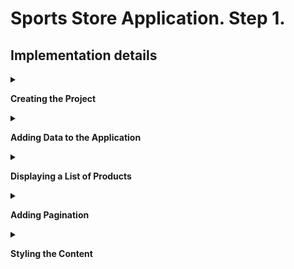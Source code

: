 #  Sports Store Application. Step 1.

## Implementation details

<details><summary>

 **Creating the Project**

</summary>    
    
- Clone the remote repository from GitLab to your local drive and go to the cloned repository.

```
$ git clone https://gitlab.com/UserName/sports-store-application.git

$ cd C:/RepositoryPathInFileSystem/sports-store-application

```
- Switch to the `sports-store-application-1` branch.

```
$ git checkout sports-store-application-1

```

- Create a new solution `SportsStore` in the directory of the cloned repository.

```
$ dotnet new sln --name SportsStore

```
- Create `SportsStore` ASP.NET Core MVC Application in the directory of the cloned repository.

```
$ dotnet new web --no-https --name SportsStore

```
- Add the `SportsStore` project to the `SportsStore` solution.

```
$ dotnet sln add SportsStore/SportsStore.csproj

```
- If you are using Visual Studio, click the "Open a project or solution" button on the splash screen or select `File` > `Open` > `Project/Solution`. Select the `SportsStore.sln` file in the `SportsStore` folder and click the Open button to open the project.

- To configure the HTTP port that ASP.NET Core will use to listen for HTTP requests, make the changes shown to the launchSettings.json file in the SportsStore/Properties folder as shown below:

```
{
  "iisSettings": {
    "windowsAuthentication": false,
    "anonymousAuthentication": true,
    "iisExpress": {
      "applicationUrl": "http://localhost:5000",
      "sslPort": 0
    }
  },
  "profiles": {
    "SportsStore": {
      "commandName": "Project",
      "dotnetRunMessages": true,
      "launchBrowser": true,
      "applicationUrl": "http://localhost:5000",
      "environmentVariables": {
        "ASPNETCORE_ENVIRONMENT": "Development"
      }
    },
    "IIS Express": {
      "commandName": "IISExpress",
      "launchBrowser": true,
      "environmentVariables": {
        "ASPNETCORE_ENVIRONMENT": "Development"
      }
    }
  }
}
```
- Create folders that will contain the application’s components. Right-click the SportsStore item in the Visual Studio Solution Explorer and select `Add` > `New` > Fo``lder to create the set of folders described in this table:

| Folder Name | Description |
| ------ | ------ |
| Models | This folder will contain the data model and the classes that provide access to the data in the application’s database |
| Controllers | This folder will contain the controller classes that handle HTTP requests. |
| Views | This folder will contain all the Razor files, grouped into separate subfolders. |
| Views/Home | This folder will contain Razor files that are specific to the Home controller. |
| Views/Shared | This folder will contain Razor files that are common to all controllers.|

- To prepare application services and the request pipeline, change the  Program.cs file as shown below: 

```
var builder = WebApplication.CreateBuilder(args);

builder.Services.AddControllersWithViews();

var app = builder.Build();

app.UseStaticFiles();

app.MapDefaultControllerRoute();

app.Run();

```
- Add the `_Layout.cshtml` Razor layout file to the Views/Shared folder. You can use the layout generated by default or this markup:
```
<!DOCTYPE html> 
<html> 
<head> 
    <meta name="viewport" content="width=device-width" /> 
    <title>SportsStore</title> 
</head> 
<body> 
    <div> 
        @RenderBody() 
    </div> 
</body> 
</html>
``` 
- To configure the Razor view engine, add the `_ViewImports.cshtml` file in the `SportsStore/Views` folder adding a layout.
```
@using SportsStore.Models
@addTagHelper *, Microsoft.AspNetCore.Mvc.TagHelpers
```
- Add a Razor View Start file named `_ViewStart.cshtml` to the SportsStore/Views folder with the content shown below.
```
@{
    Layout = "_Layout";
} 
```
- If it was not generated by a template, add the `HomeController` class in the `HomeController.cs` file to the `SportsStore/Controllers` folder.
```
public class HomeController: Controller 
{
    public IActionResult Index() => View();
}
```
- Add the `Index.cshtml` file to the `SportsStore/Views/Home` folder if it does not exist.

```
<h4>Welcome to SportsStore</h4>

```
- Add the `Product` class in the `Product.cs` file to the `SportsStore/Models` folder. Import the required dependencies. 
```
public class Product  
{ 
    public long ProductId { get; set; } 

    public string Name { get; set; } 

    public string Description { get; set; } 

    [Column(TypeName = "decimal(8, 2)")] 

    public decimal Price { get; set; } 

    public string Category { get; set; } 
} 
```
- Build project and run it.

```
$ dotnet build
$ dotnet run

```
- Than add and view changes and than commit.

```
$ git status
$ git add *.cs *.cshtml *.csproj
$ git diff --staged
$ git commit -m "Add initial version of SportsStore App."
```

</details> 

<details>
<summary>

**Adding Data to the Application**

</summary>   

- Add the Entity Framework Core Packages to the SportsStore Project. 

```
$ dotnet add package Microsoft.EntityFrameworkCore.Design --version 6.0.0
$ dotnet add package Microsoft.EntityFrameworkCore.SqlServer --version 6.0.0

(Optional) 
$ dotnet tool uninstall --global dotnet-ef
$ dotnet tool install --global dotnet-ef --version 6.0.7
```

- To define the connection string, add the configuration setting in the `appsettings.json` file in the `SportsStore` folder:

```
{
    "Logging": {
        "LogLevel": {
        "Default": "Information",
        "Microsoft": "Warning",
        "Microsoft.Hosting.Lifetime": "Information"
        }
    },
    "AllowedHosts": "*",
    "ConnectionStrings": {
    "SportsStoreConnection": "Server=(localdb)\\MSSQLLocalDB;Database=SportsStore;MultipleActiveResultSets=true"
    }
}
```
- Add the `StoreDbContext` context class in the `StoreDbContext.cs` file to the `SportsStore/Models` folder.

```
public class StoreDbContext: DbContext 
{
    public StoreDbContext(DbContextOptions<StoreDbContext> options)
        : base(options) { }

    public DbSet<Product> Products => Set<Product>();
}
```
- To configure Entity Framework Core, add the following code to the `Program` file: 

```
using Microsoft.EntityFrameworkCore;
using SportsStore.Models;

var builder = WebApplication.CreateBuilder(args);

builder.Services.AddControllersWithViews();

builder.Services.AddDbContext<StoreDbContext>(opts => {
    opts.UseSqlServer(
        builder.Configuration["ConnectionStrings:SportsStoreConnection"]);
});

var app = builder.Build();

app.UseStaticFiles();

app.MapDefaultControllerRoute();

app.Run();
```

- Create the `IStoreRepository` interface in the `SportsStore/Models/Repository` folder.

```
public interface IStoreRepository 
{
    IQueryable<Product> Products { get; }
}
```

- Create the `EFStoreRepository` class in the `SportsStore/Models/Repository` folder

```
public class EFStoreRepository : IStoreRepository 
{
    private StoreDbContext context;
    
    public EFStoreRepository(StoreDbContext ctx) 
    {
        context = ctx;
    }
    
    public IQueryable<Product> Products => context.Products;
}
```

- Add `RepositoryService` to the Program.cs file shown below: 

```
using Microsoft.EntityFrameworkCore;
using SportsStore.Models;
...

builder.Services.AddDbContext<StoreDbContext>(opts => {
    opts.UseSqlServer(
        builder.Configuration["ConnectionStrings:SportsStoreConnection"]);
});

builder.Services.AddScoped<IStoreRepository, EFStoreRepository>(); 

...

app.Run();
```

- Add a database migration.

```
$ dotnet ef migrations add Initial

```

- To populate the database and provide some sample data, add a class file called `SeedData.cs` to the `Models/Data` folder.

```
public static class SeedData 
{
    public static void EnsurePopulated(IApplicationBuilder app)
    {
        StoreDbContext context = app.ApplicationServices
                    .CreateScope().ServiceProvider.GetRequiredService<StoreDbContext>();

        if (context.Database.GetPendingMigrations().Any())
        {
            context.Database.Migrate();
        }

        if (!context.Products.Any())
        {
            context.Products.AddRange(
                new Product
                {
                    Name = "Kayak",
                    Description = "A boat for one person",
                    Category = "Watersports",
                    Price = 275
                },
                new Product
                {
                    Name = "Lifejacket",
                    Description = "Protective and fashionable",
                    Category = "Watersports",
                    Price = 48.95m
                },
                new Product
                {
                    Name = "Soccer Ball",
                    Description = "FIFA-approved size and weight",
                    Category = "Soccer",
                    Price = 19.50m
                },
                new Product
                {
                    Name = "Corner Flags",
                    Description = "Give your playing field a professional touch",
                    Category = "Soccer",
                    Price = 34.95m
                },
                new Product
                {
                    Name = "Stadium",
                    Description = "Flat-packed 35,000-seat stadium",
                    Category = "Soccer",
                    Price = 79500
                },
                new Product
                {
                    Name = "Thinking Cap",
                    Description = "Improve brain efficiency by 75%",
                    Category = "Chess",
                    Price = 16
                },
                new Product
                {
                    Name = "Unsteady Chair",
                    Description = "Secretly give your opponent a disadvantage",
                    Category = "Chess",
                    Price = 29.95m
                },
                new Product
                {
                    Name = "Human Chess Board",
                    Description = "A fun game for the family",
                    Category = "Chess",
                    Price = 75
                },
                new Product
                {
                    Name = "Bling-Bling King",
                    Description = "Gold-plated, diamond-studded King",
                    Category = "Chess",
                    Price = 1200
                }
            );
            context.SaveChanges();
        }
    }
}
```

- To seed the database when the application starts, add a call to the `EnsurePopulated` method from the `Progrem` file.

```
using Microsoft.EntityFrameworkCore;
using SportsStore.Models;
...

var builder = WebApplication.CreateBuilder(args);

...

SeedData.EnsurePopulated(app);

app.Run();

```

- Build project, add and view changes and than commit.

```
$ dotnet build
$ git status
$ git add *.cs *.json *.proj
$ git diff --staged
$ git commit -m "Add data to application."

```

</details> 

<details>
<summary>

**Displaying a List of Products**

</summary>   

- Change the `HomeController` class according to following code.

```
public class HomeController : Controller 
{ 
    private readonly IStoreRepository repository; 

    public HomeController(IStoreRepository repository)
    { 
        this.repository = repository ?? throw new ArgumentNullException(nameof(repository)); 
    } 

    public IActionResult Index() => View(_repository.Products);
} 
```

- Update `Index.cshtml` file in the `SportsStore/Views/Home` folder

```
@model IQueryable<Product>
@foreach (var p in Model ?? Enumerable.Empty<Product>()) 
{
    <div>
        <h3>@p.Name</h3>
        @p.Description
        <h4>@p.Price.ToString("c")</h4>
    </div>
}
```

- Build the solution. Restart ASP.NET Core and request http://localhost:5000

- Add and view changes and than commit.

```
$ dotnet build
$ dotnet run
$ git status
$ git add *.cs *.cshtml
$ git diff --staged
$ git commit -m "Add displaying a list of products."
```

</details> 

<details>
<summary>

**Adding Pagination**

</summary>  

- To add pagination, change the `Controller` class by adding following code.
```
...
public const int PageSize = 4; 
...
public ViewResult Index(int productPage = 1) 
            => View(_repository.Products 
              .OrderBy(p => p.ProductId) 
              .Skip((productPage - 1) * PageSize) 
              .Take(PageSize));
...
```

- Restart application and request http://localhost:5000. To view another page, append query string parameters to the end of the URL like this http://localhost:5000/?productPage=2

- Create the `PagingInfo` class in the `SportsStore/Models/ViewModels` folder.

```
public class PagingInfo
{
    public int TotalItems { get; set; }
    public int ItemsPerPage { get; set; }
    public int CurrentPage { get; set; }
    public int TotalPages => (int)Math.Ceiling((decimal)TotalItems / ItemsPerPage);
}
```

- Create the `Infrastructure` folder in the project.

-  Create the `PageLinkTagHelper` tag helper class in the `SportsStore/Infrastructure` folder.

```
[HtmlTargetElement("div", Attributes = "page-model")]
public class PageLinkTagHelper : TagHelper
{
    private IUrlHelperFactory urlHelperFactory;

    public PageLinkTagHelper(IUrlHelperFactory helperFactory)
    {
        urlHelperFactory = helperFactory;
    }

    [ViewContext] 
    [HtmlAttributeNotBound] 
    public ViewContext? ViewContext { get; set; }
    public PagingInfo? PageModel { get; set; }
    public string? PageAction { get; set; }

    public override void Process(TagHelperContext context,
        TagHelperOutput output)
    {
        if (ViewContext != null && PageModel != null)
        {
            IUrlHelper urlHelper = urlHelperFactory.GetUrlHelper(ViewContext);
            TagBuilder result = new TagBuilder("div");
            for (int i = 1; i <= PageModel.TotalPages; i++)
            {
                TagBuilder tag = new TagBuilder("a");
                tag.Attributes["href"] = urlHelper.Action(PageAction,
                    new { productPage = i });
                tag.InnerHtml.Append(i.ToString());
                result.InnerHtml.AppendHtml(tag);
            }

            output.Content.AppendHtml(result.InnerHtml);
        }
    }
}
```

-  Register the `PageLinkTagHelper` tag helper in the `ViewImports.cshtml` File in the SportsStore/Views Folder

```
...
@using SportsStore.Models.ViewModels
...
@addTagHelper *, SportsStore
```

- Add a `ProductsListViewModel` class in the `ProductsListViewModel.cs` file to the `Models/ViewModels` folder of the SportsStore project.

```
public class ProductsListViewModel
{
    public IEnumerable<Product> Products { get; set; }
        = Enumerable.Empty<Product>();
    public PagingInfo PagingInfo { get; set; } = new();
}
```

- Update the `Index` action method in the `HomeController.cs` file in the `SportsStore/Controllers` folder.

```
. . .
public ViewResult Index(int productPage = 1)
            => View(new ProductsListViewModel
            {
                Products = _repository.Products
                    .OrderBy(p => p.ProductId)
                    .Skip((productPage - 1) * PageSize)
                    .Take(PageSize),
                PagingInfo = new PagingInfo
                {
                    CurrentPage = productPage,
                    ItemsPerPage = PageSize,
                    TotalItems = _repository.Products.Count()
                }
            });
. . .
```
-  Update the `Index.cshtml` file.
```
@model ProductsListViewModel

@foreach (var p in Model?.Products ?? Enumerable.Empty<Product>())  
{
    <div>
        <h3>@p.Name</h3>
        @p.Description
        <h4>@p.Price.ToString("c")</h4>
    </div>
}
```

and add an HTML element that the tag helper will process to create the page links.

```
<div page-model="@Model?.PagingInfo" page-action="Index"></div>

```
- Build project, restart application and request http://localhost:5000.

- To improve the URL (while used http://localhost/?productPage=2), add a new route in the Program.cs file, that follows the pattern of composable URLs that make sense to a user: http://localhost/Page2:

```
var builder = WebApplication.CreateBuilder(args);

. . . 

app.MapControllerRoute("pagination", 
    "Products/Page{productPage}", 
    new { Controller = "Home", action = "Index" }); 

. . .

app.Run();
```
- Add and view changes and than commit.

```
$ git status
$ git add *.cs *.cshtml *.proj
$ git diff --staged
$ git commit -m "Add pagination."
```

</details> 

<details>
<summary>

**Styling the Content**

</summary>  

- Configure the project to use the `Bootstrap` package to provide the CSS styles. Client-side packages are installed using `LibMan`. To install the `LibMan` Tool Package, use [Microsoft.Web.LibraryManager.Cli](https://www.nuget.org/packages/Microsoft.Web.LibraryManager.Cli/).

```
$ dotnet tool uninstall --global Microsoft.Web.LibraryManager.Cli
$ dotnet tool install --global Microsoft.Web.LibraryManager.Cli --version 2.1.113
```

- Run the following commands in the `SportsStore` folder:
```
$ libman init -p cdnjs
$ libman install bootstrap@5.1.3 -d wwwroot/lib/bootstrap
```

- Apply `Bootstrap CSS` to the `_Layout.cshtml` file in the `SportsStore/Views/Shared` folder.
```
<!DOCTYPE html>
<html>
<head>
    <meta name="viewport" content="width=device-width" />
    <title>SportsStore</title>
    <link href="/lib/bootstrap/css/bootstrap.min.css" rel="stylesheet" />
</head>
<body>
    <div class="bg-dark text-white p-2">
        <span class="navbar-brand ml-2">SPORTS STORE</span>
    </div>
    <div class="row m-1 p-1">
        <div id="categories" class="col-3">
            Put something useful here later
        </div>
        <div class="col-9">
            @RenderBody()
        </div>
    </div>
</body>
</html>
```

-  Style the content in the `Index.cshtml` file in the `SportsStore/Views/Home` folder.

```
@model ProductsListViewModel
@foreach (var p in Model?.Products ?? Enumerable.Empty<Product>())
{
    <div class="card card-outline-primary m-1 p-1">
        <div class="bg-faded p-1">
            <h4>
                @p.Name
                <span class="badge rounded-pill bg-primary text-white"
                      style="float:right">
                    <small>@p.Price.ToString("c")</small>
                </span>
            </h4>
        </div>
        <div class="card-text p-1">@p.Description</div>
    </div>
}
<div page-model="@Model?.PagingInfo" page-action="Index" page-classes-enabled="true"
     page-class="btn" page-class-normal="btn-outline-dark"
     page-class-selected="btn-primary" class="btn-group pull-right m-1">
</div>
```

- To style the buttons generated by the PageLinkTagHelper class, add properties to the `PageLinkTagHelper` class in the `PageLinkTagHelper.cs` file in the `SportsStore/Infrastructure` folder

```
public class PageLinkTagHelper : TagHelper
{
    ...
    public bool PageClassesEnabled { get; set; } = false;
    public string PageClass { get; set; } = String.Empty;
    public string PageClassNormal { get; set; } = String.Empty;
    public string PageClassSelected { get; set; } = String.Empty;
    ...

    public override void Process(TagHelperContext context, TagHelperOutput output)
    {
        ...
            if (PageClassesEnabled)
            {
                tag.AddCssClass(PageClass);
                tag.AddCssClass(i == PageModel.CurrentPage
                    ? PageClassSelected : PageClassNormal);
            }
        
        ...
    }
}
```

- Builed project, restart application and request http://localhost:5000.

- To simplify the `Index.cshtml` view, create a partial view. Add a Razor View called `ProductSummary.cshtml` to the `Views/Shared` folder and add the markup.

```
@model Product

<div class="card card-outline-primary m-1 p-1">
    <div class="bg-faded p-1">
        <h4>
            @Model.Name
            <span class="badge badge-pill badge-primary" style="float:right">
                <small>@Model?.Price.ToString("c")</small>
            </span>
        </h4>
    </div>
    <div class="card-text p-1">@Model.Description</div>
</div>
```

- Update the `Index.cshtml` file in the `Views/Home` folder. 

```
@model ProductsListViewModel

@foreach (var p in Model?.Products ?? Enumerable.Empty<Product>()) 
{
    <partial name="ProductSummary" model="p" />
}

<div page-model="@Model?.PagingInfo" page-action="Index" page-classes-enabled="true"
    page-class="btn" page-class-normal="btn-outline-dark"
    page-class-selected="btn-primary" class="btn-group pull-right m-1">
</div>
```
- Builed project, run the application. 

- Add and view changes and than commit.

```
$ git status
$ git add *.cs *.cshtml *.proj *.css
$ git diff --staged
$ git commit -m "Add styling the content."
```

- Push the local branch to the remote branch.

```
$ git push --set-upstream origin sports-store-application-1

```
- Switch to the main branch and do a fast-forward merge according to changes from the sports-store-application-1 branch.

```
$ git checkout main

$ git merge sports-store-application-1 --ff
```
- Push the changes from the local main branch to the remote branch.

```
$ git push

```
- Move on to the `Sports Store Application. Step 2.` of the task (branch `sports-store-application-2`).
